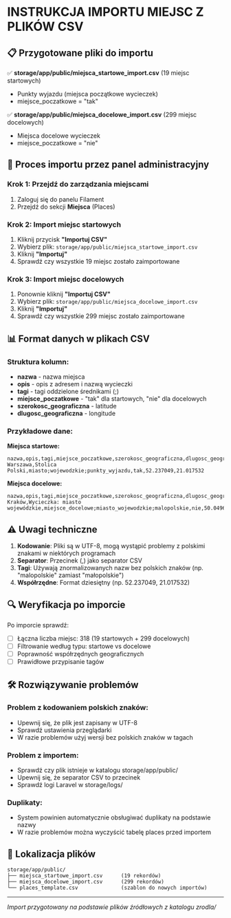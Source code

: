 # INSTRUKCJA IMPORTU MIEJSC Z PLIKÓW CSV

## 📋 Przygotowane pliki do importu

✅ **storage/app/public/miejsca_startowe_import.csv** (19 miejsc startowych)
- Punkty wyjazdu (miejsca początkowe wycieczek)
- miejsce_poczatkowe = "tak"

✅ **storage/app/public/miejsca_docelowe_import.csv** (299 miejsc docelowych)  
- Miejsca docelowe wycieczek
- miejsce_poczatkowe = "nie"

## 🔄 Proces importu przez panel administracyjny

### Krok 1: Przejdź do zarządzania miejscami
1. Zaloguj się do panelu Filament
2. Przejdź do sekcji **Miejsca** (Places)

### Krok 2: Import miejsc startowych
1. Kliknij przycisk **"Importuj CSV"**
2. Wybierz plik: `storage/app/public/miejsca_startowe_import.csv`
3. Kliknij **"Importuj"**
4. Sprawdź czy wszystkie 19 miejsc zostało zaimportowane

### Krok 3: Import miejsc docelowych
1. Ponownie kliknij **"Importuj CSV"**
2. Wybierz plik: `storage/app/public/miejsca_docelowe_import.csv`
3. Kliknij **"Importuj"**
4. Sprawdź czy wszystkie 299 miejsc zostało zaimportowane

## 📊 Format danych w plikach CSV

### Struktura kolumn:
- **nazwa** - nazwa miejsca
- **opis** - opis z adresem i nazwą wycieczki
- **tagi** - tagi oddzielone średnikami (;)
- **miejsce_poczatkowe** - "tak" dla startowych, "nie" dla docelowych
- **szerokosc_geograficzna** - latitude
- **dlugosc_geograficzna** - longitude

### Przykładowe dane:

**Miejsca startowe:**
```csv
nazwa,opis,tagi,miejsce_poczatkowe,szerokosc_geograficzna,dlugosc_geograficzna
Warszawa,Stolica Polski,miasto;wojewodzkie;punkty_wyjazdu,tak,52.237049,21.017532
```

**Miejsca docelowe:**
```csv
nazwa,opis,tagi,miejsce_poczatkowe,szerokosc_geograficzna,dlugosc_geograficzna
Kraków,Wycieczka: miasto wojewódzkie,miejsce_docelowe;miasto_wojewodzkie;malopolskie,nie,50.049683,19.944544
```

## ⚠️ Uwagi techniczne

1. **Kodowanie**: Pliki są w UTF-8, mogą wystąpić problemy z polskimi znakami w niektórych programach
2. **Separator**: Przecinek (,) jako separator CSV
3. **Tagi**: Używają znormalizowanych nazw bez polskich znaków (np. "malopolskie" zamiast "małopolskie")
4. **Współrzędne**: Format dziesiętny (np. 52.237049, 21.017532)

## 🔍 Weryfikacja po imporcie

Po imporcie sprawdź:
- [ ] Łączna liczba miejsc: 318 (19 startowych + 299 docelowych)
- [ ] Filtrowanie według typu: startowe vs docelowe
- [ ] Poprawność współrzędnych geograficznych
- [ ] Prawidłowe przypisanie tagów

## 🛠️ Rozwiązywanie problemów

### Problem z kodowaniem polskich znaków:
- Upewnij się, że plik jest zapisany w UTF-8
- Sprawdź ustawienia przeglądarki
- W razie problemów użyj wersji bez polskich znaków w tagach

### Problem z importem:
- Sprawdź czy plik istnieje w katalogu storage/app/public/
- Upewnij się, że separator CSV to przecinek
- Sprawdź logi Laravel w storage/logs/

### Duplikaty:
- System powinien automatycznie obsługiwać duplikaty na podstawie nazwy
- W razie problemów można wyczyścić tabelę places przed importem

## 📁 Lokalizacja plików

```
storage/app/public/
├── miejsca_startowe_import.csv      (19 rekordów)
├── miejsca_docelowe_import.csv      (299 rekordów)
└── places_template.csv              (szablon do nowych importów)
```

---
*Import przygotowany na podstawie plików źródłowych z katalogu zrodla/*
